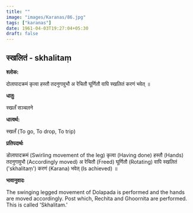 ```yaml
---
title: ""
image: "images/Karanas/86.jpg"
tags: ["karanas"]
date: 1961-04-03T19:27:04+05:30
draft: false
---
```


## स्खलितं - skhalitaṃ

**श्लोक:**

दोलापादक्रमं कृत्वा हस्तौ तदनुगावुभौ अ रेचितौ घूर्णितौ वापि स्खलितं करणं भवेत् ॥

**धातुः**

स्खलँ सञ्चलने

**धात्वर्थ:**

स्खलँ (To go, To drop, To trip)

**प्रतिपदार्थः**

डोलापादक्रमं (Swirling movement of the leg) कृत्वा (Having done) हस्तौ (Hands) तदनुगावुभौ (Accordingly moved) अ रेचितौ (Freed) घूर्णितौ (Rotating) वापि स्खलितं ('skhalitaṃ') करणं (Karana) भवेत् (Is achieved) ॥

**भावानुवादः**

The swinging legged movement of Dolapada is performed and the hands are moved accordingly. Post which, Rechita and Ghoornita are performed. This is called 'Skhalitam.'
